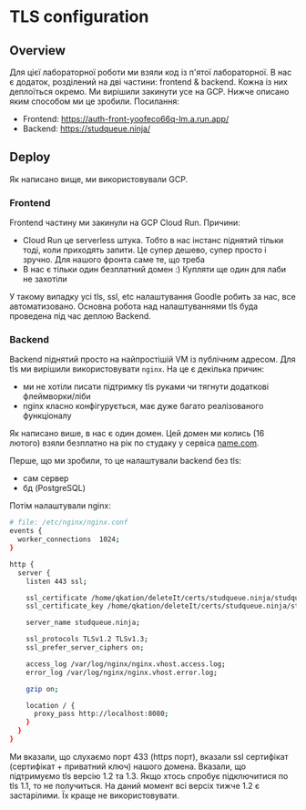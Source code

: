 # TLS configuration

## Overview

Для цієї лабораторної роботи ми взяли код із п'ятої лабораторної. В нас є додаток, розділений на дві частини: frontend & backend. Кожна із них деплоїться окремо. Ми вирішили закинути усе на GCP. Нижче описано яким способом ми це зробили. Посилання:

* Frontend: https://auth-front-yoofeco66q-lm.a.run.app/
* Backend: https://studqueue.ninja/

## Deploy

Як написано вище, ми використовували GCP.

### Frontend

Frontend частину ми закинули на GCP Cloud Run. Причини:

* Cloud Run це serverless штука. Тобто в нас інстанс піднятий тільки тоді, коли приходять запити. Це супер дешево, супер просто і зручно. Для нашого фронта саме те, що треба
* В нас є тільки один безплатний домен :) Купляти ще один для лаби не захотіли

У такому випадку усі tls, ssl, etc налаштування Goodle робить за нас, все автоматизовано. Основна робота над налаштуваннями tls буда проведена під час деплою Backend.

### Backend

Backend піднятий просто на найпростішій VM із публічним адресом. Для tls ми вирішили використовувати `nginx`. На це є декілька причин:

* ми не хотіли писати підтримку tls руками чи тягнути додаткові флеймворки/ліби
* nginx класно конфігурується, має дуже багато реалізованого функціоналу

Як написано више, в нас є один домен. Цей домен ми колись (16 лютого) взяли безплатно на рік по студаку у сервіса [name.com](https://name.com).

Перше, що ми зробили, то це налаштували backend без tls:

* сам сервер
* бд (PostgreSQL)

Потім налаштували nginx:

```bash
# file: /etc/nginx/nginx.conf
events {
  worker_connections  1024;
}

http {
  server {
    listen 443 ssl;

    ssl_certificate /home/qkation/deleteIt/certs/studqueue.ninja/studqueue.ninja.crt;
    ssl_certificate_key /home/qkation/deleteIt/certs/studqueue.ninja/studqueue.ninja.key;

    server_name studqueue.ninja;

    ssl_protocols TLSv1.2 TLSv1.3;
    ssl_prefer_server_ciphers on;

    access_log /var/log/nginx/nginx.vhost.access.log;
    error_log /var/log/nginx/nginx.vhost.error.log;

    gzip on;

    location / {
      proxy_pass http://localhost:8080;
    }
  }
}
```

Ми вказали, що слухаємо порт 433 (https порт), вказали ssl сертифікат (сертифікат + приватний ключ) нашого домена. Вказали, що підтримуємо tls версію 1.2 та 1.3. Якщо хтось спробує підключитися по tls 1.1, то не получиться. На даний момент всі версіх тижче 1.2 є застарілими. Їх краще не використовувати.

